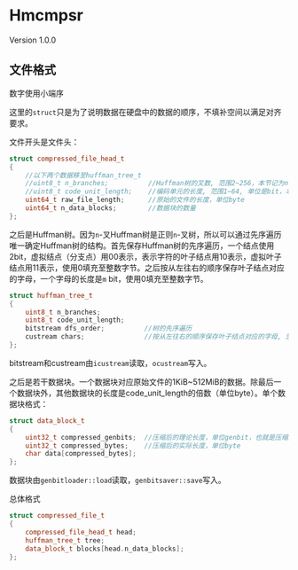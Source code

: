 # Hmcmpsr

Version 1.0.0

## 文件格式

数字使用小端序

这里的`struct`只是为了说明数据在硬盘中的数据的顺序，不填补空间以满足对齐要求。

文件开头是文件头：
```c++
struct compressed_file_head_t
{
    //以下两个数据移至huffman_tree_t
    //uint8_t n_branches;          //Huffman树的叉数, 范围2~256，本节记为n
    //uint8_t code_unit_length;    //编码单元的长度, 范围1~64, 单位是bit，本节记为m
    uint64_t raw_file_length;      //原始的文件的长度，单位byte
    uint64_t n_data_blocks;        //数据块的数量
};
```

之后是Huffman树。因为`n`-叉Huffman树是正则`n`-叉树，所以可以通过先序遍历唯一确定Huffman树的结构。首先保存Huffman树的先序遍历，一个结点使用2bit，虚拟结点（分支点）用00表示，表示字符的叶子结点用10表示，虚拟叶子结点用11表示，使用0填充至整数字节。之后按从左往右的顺序保存叶子结点对应的字母，一个字母的长度是`m` bit，使用0填充至整数字节。
```c++
struct huffman_tree_t
{
    uint8_t n_branches;
    uint8_t code_unit_length;
    bitstream dfs_order;          //树的先序遍历
    custream chars;               //按从左往右的顺序保存叶子结点对应的字母, 忽略虚拟字符
};
```
bitstream和custream由`icustream`读取，`ocustream`写入。

之后是若干数据块。一个数据块对应原始文件的1KiB~512MiB的数据。除最后一个数据块外，其他数据块的长度是code_unit_length的倍数（单位byte）。单个数据块格式：
```c++
struct data_block_t
{
    uint32_t compressed_genbits;  //压缩后的理论长度，单位genbit，也就是压缩后的文件使用n进制输出时的长度
    uint32_t compressed_bytes;    //压缩后的实际长度，单位byte
    char data[compressed_bytes];
};
```
数据块由`genbitloader::load`读取，`genbitsaver::save`写入。

总体格式
```c++
struct compressed_file_t
{
    compressed_file_head_t head;
    huffman_tree_t tree;
    data_block_t blocks[head.n_data_blocks];
};
```

